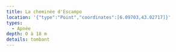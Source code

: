 ```yaml
---
title: La cheminée d'Escampo
location: '{"type":"Point","coordinates":[6.09703,43.02717]}'
types:
  - Apnée
depth: 0 à 18 m
details: tombant
---
```



